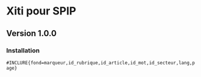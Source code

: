 # Xiti pour SPIP

## Version 1.0.0

### Installation

`#INCLURE{fond=marqueur,id_rubrique,id_article,id_mot,id_secteur,lang,page}`